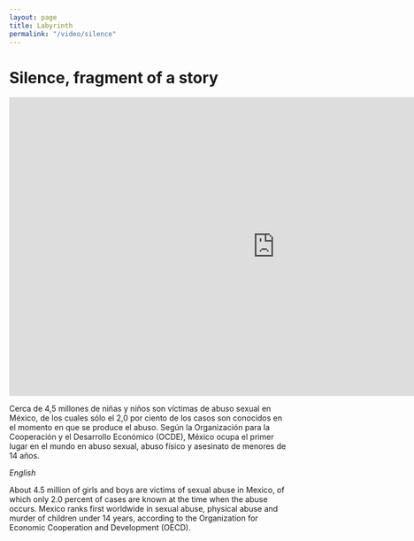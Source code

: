 ```yaml
---
layout: page
title: Labyrinth
permalink: "/video/silence"
---
```


# Silence, fragment of a story

<iframe src="https://player.vimeo.com/video/102436717" width="960" height="540" frameborder="0" webkitallowfullscreen mozallowfullscreen allowfullscreen></iframe>


Cerca de 4,5 millones de niñas y niños son víctimas de abuso sexual en México, de los cuales sólo el 2,0 por ciento de los casos son conocidos en el momento en que se produce el abuso.
Según la Organización para la Cooperación y el Desarrollo Económico (OCDE), México ocupa el primer lugar en el mundo en abuso sexual, abuso físico y asesinato de menores de 14 años.

*English*

About 4.5 million of girls and boys are victims of sexual abuse in Mexico, of which only 2.0 percent of cases are known at the time when the abuse occurs.
Mexico ranks first worldwide in sexual abuse, physical abuse and murder of children under 14 years, according to the Organization for Economic Cooperation and Development (OECD).
